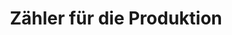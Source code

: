 ---
layout: article
title: Zähler für die Produktion
description: 
  - Dieses Template zeigt die aktuelle Anzahl produzierter Teile an. Ersetzen Sie die Variable mit Ihrer Datenquelle und entfernen Sie das Script um es direkt nutzen zu können.
lang: de
weight: 650
isDraft: false
ref: Production_Count
category:
  - Zähler
  - Groß
  - Lebensmittel
image: Production_Count_DE.png
download: Production_Count_DE.pbmx
overview_description:
overview_benefits:
overview_data_sources:
---